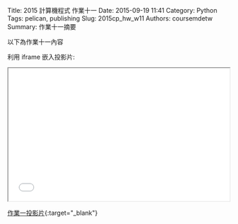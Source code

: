 Title: 2015 計算機程式 作業十一
Date: 2015-09-19 11:41
Category: Python
Tags: pelican, publishing
Slug: 2015cp_hw_w11
Authors: coursemdetw
Summary: 作業十一摘要

以下為作業十一內容

利用 iframe 嵌入投影片:

<iframe src="40423113_cp_w11_p.html" width="500" height="300"></iframe>

[作業一投影片](40423113_cp_w11_p.html){:target="_blank"}

